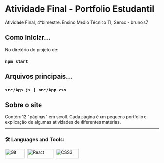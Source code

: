# Atividade Final - Portfolio Estudantil

Atividade Final, 4ºbimestre. Ensino Médio Técnico TI, Senac - brunols7

## Como Iniciar...

No diretório do projeto de:

### `npm start`

## Arquivos principais...

### `src/App.js | src/App.css`

## Sobre o site

Contém 12 "páginas" em scroll. Cada página é um pequeno portfolio e explicação de algumas atividades de diferentes matérias.

---

### 🛠 Languages and Tools:

<img src="https://img.shields.io/badge/git-%23F05033.svg?style=for-the-badge&logo=git&logoColor=white" title="Git" alt="Git" width="65" height="30"/>&nbsp;
<img src="https://img.shields.io/badge/react-%2320232a.svg?style=for-the-badge&logo=react&logoColor=%2361DAFB" title="React" alt="React" width="85" height="30"/>&nbsp;
<img src="https://img.shields.io/badge/css3-%231572B6.svg?style=for-the-badge&logo=css3&logoColor=white" title="CSS3" alt="CSS3" width="75" height="30"/>&nbsp;
